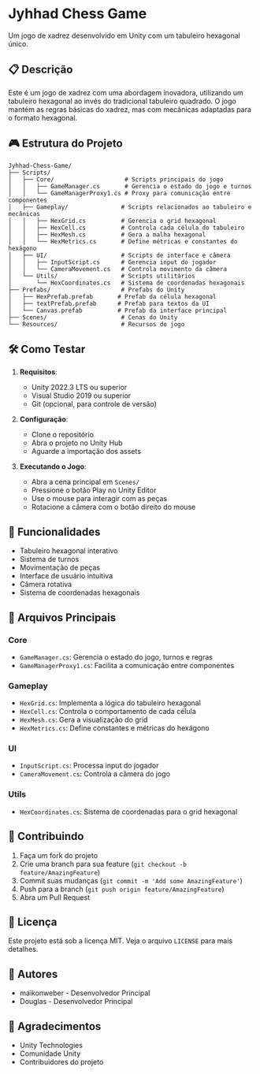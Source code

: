 # Jyhhad Chess Game

Um jogo de xadrez desenvolvido em Unity com um tabuleiro hexagonal único.

## 📋 Descrição

Este é um jogo de xadrez com uma abordagem inovadora, utilizando um tabuleiro hexagonal ao invés do tradicional tabuleiro quadrado. O jogo mantém as regras básicas do xadrez, mas com mecânicas adaptadas para o formato hexagonal.

## 🎮 Estrutura do Projeto

```
Jyhhad-Chess-Game/
├── Scripts/
│   ├── Core/                    # Scripts principais do jogo
│   │   ├── GameManager.cs       # Gerencia o estado do jogo e turnos
│   │   └── GameManagerProxy1.cs # Proxy para comunicação entre componentes
│   ├── Gameplay/               # Scripts relacionados ao tabuleiro e mecânicas
│   │   ├── HexGrid.cs          # Gerencia o grid hexagonal
│   │   ├── HexCell.cs          # Controla cada célula do tabuleiro
│   │   ├── HexMesh.cs          # Gera a malha hexagonal
│   │   └── HexMetrics.cs       # Define métricas e constantes do hexágono
│   ├── UI/                     # Scripts de interface e câmera
│   │   ├── InputScript.cs      # Gerencia input do jogador
│   │   └── CameraMovement.cs   # Controla movimento da câmera
│   └── Utils/                  # Scripts utilitários
│       └── HexCoordinates.cs   # Sistema de coordenadas hexagonais
├── Prefabs/                    # Prefabs do Unity
│   ├── HexPrefab.prefab       # Prefab da célula hexagonal
│   ├── textPrefab.prefab      # Prefab para textos da UI
│   └── Canvas.prefab          # Prefab da interface principal
├── Scenes/                     # Cenas do Unity
└── Resources/                  # Recursos do jogo
```

## 🛠️ Como Testar

1. **Requisitos**:
   - Unity 2022.3 LTS ou superior
   - Visual Studio 2019 ou superior
   - Git (opcional, para controle de versão)

2. **Configuração**:
   - Clone o repositório
   - Abra o projeto no Unity Hub
   - Aguarde a importação dos assets

3. **Executando o Jogo**:
   - Abra a cena principal em `Scenes/`
   - Pressione o botão Play no Unity Editor
   - Use o mouse para interagir com as peças
   - Rotacione a câmera com o botão direito do mouse

## 🎯 Funcionalidades

- Tabuleiro hexagonal interativo
- Sistema de turnos
- Movimentação de peças
- Interface de usuário intuitiva
- Câmera rotativa
- Sistema de coordenadas hexagonais

## 🔧 Arquivos Principais

### Core
- `GameManager.cs`: Gerencia o estado do jogo, turnos e regras
- `GameManagerProxy1.cs`: Facilita a comunicação entre componentes

### Gameplay
- `HexGrid.cs`: Implementa a lógica do tabuleiro hexagonal
- `HexCell.cs`: Controla o comportamento de cada célula
- `HexMesh.cs`: Gera a visualização do grid
- `HexMetrics.cs`: Define constantes e métricas do hexágono

### UI
- `InputScript.cs`: Processa input do jogador
- `CameraMovement.cs`: Controla a câmera do jogo

### Utils
- `HexCoordinates.cs`: Sistema de coordenadas para o grid hexagonal

## 🤝 Contribuindo

1. Faça um fork do projeto
2. Crie uma branch para sua feature (`git checkout -b feature/AmazingFeature`)
3. Commit suas mudanças (`git commit -m 'Add some AmazingFeature'`)
4. Push para a branch (`git push origin feature/AmazingFeature`)
5. Abra um Pull Request

## 📝 Licença

Este projeto está sob a licença MIT. Veja o arquivo `LICENSE` para mais detalhes.

## 👥 Autores

- maikonweber  - Desenvolvedor Principal
- Douglas - Desenvolvedor Principal


## 🙏 Agradecimentos

- Unity Technologies
- Comunidade Unity
- Contribuidores do projeto 
